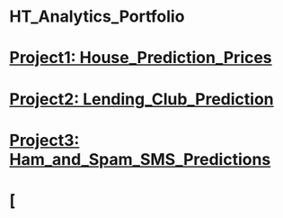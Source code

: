 # HT_Analytics_Portfolio
# [Project1: House_Prediction_Prices]()
# [Project2: Lending_Club_Prediction]()
# [Project3: Ham_and_Spam_SMS_Predictions]()
# [

